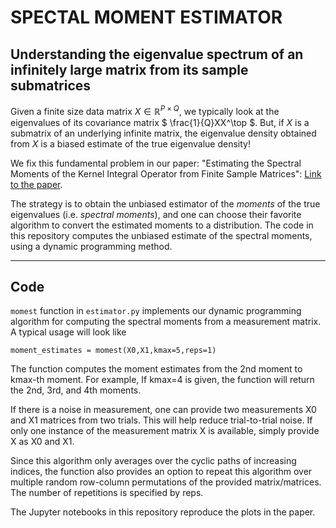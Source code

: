 # SPECTAL MOMENT ESTIMATOR

## Understanding the eigenvalue spectrum of an infinitely large matrix from its sample submatrices

Given a finite size data matrix $` X \in \mathbb{R}^{P\times Q} `$, we typically look at the eigenvalues of its covariance matrix $` \frac{1}{Q}XX^\top `$.
But, if $` X `$ is a submatrix of an underlying infinite matrix, the eigenvalue density obtained from $` X `$ is a biased estimate of the true eigenvalue density!

We fix this fundamental problem in our paper: "Estimating the Spectral Moments of the Kernel Integral Operator from Finite Sample Matrices": [Link to the paper](https://arxiv.org/abs/2410.17998).

The strategy is to obtain the unbiased estimator of the *moments* of the true eigenvalues (i.e. *spectral moments*), and one can choose their favorite algorithm to convert the estimated moments to a distribution.
The code in this repository computes the unbiased estimate of the spectral moments, using a dynamic programming method.

---

## Code
`momest` function in `estimator.py` implements our dynamic programming algorithm for computing the spectral moments from a measurement matrix. A typical usage will look like
```
moment_estimates = momest(X0,X1,kmax=5,reps=1)
```
The function computes the moment estimates from the 2nd moment to kmax-th moment. For example, If kmax=4 is given, the function will return the 2nd, 3rd, and 4th moments.

If there is a noise in measurement, one can provide two measurements X0 and X1 matrices from two trials. This will help reduce trial-to-trial noise. If only one instance of the measurement matrix X is available, simply provide X as X0 and X1. 

Since this algorithm only averages over the cyclic paths of increasing indices, the function also provides an option to repeat this algorithm over multiple random row-column permutations of the provided matrix/matrices. The number of repetitions is specified by reps.

The Jupyter notebooks in this repository reproduce the plots in the paper.
